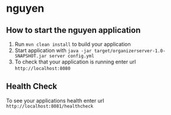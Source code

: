 # nguyen

How to start the nguyen application
---

1. Run `mvn clean install` to build your application
1. Start application with `java -jar target/organizerserver-1.0-SNAPSHOT.jar server config.yml`
1. To check that your application is running enter url `http://localhost:8080`

Health Check
---

To see your applications health enter url `http://localhost:8081/healthcheck`
